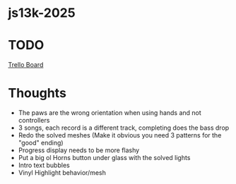 # js13k-2025

# TODO

[Trello Board](https://trello.com/b/KACSqlyF/js13k2025-black-cat)

# Thoughts

- The paws are the wrong orientation when using hands and not controllers
- 3 songs, each record is a different track, completing does the bass drop
- Redo the solved meshes (Make it obvious you need 3 patterns for the "good" ending)
- Progress display needs to be more flashy
- Put a big ol Horns button under glass with the solved lights
- Intro text bubbles
- Vinyl Highlight behavior/mesh
